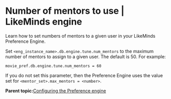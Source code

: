 # Number of mentors to use \| LikeMinds engine

Learn how to set numbers of mentors to a given user in your LikeMinds Preference Engine.

Set `<eng_instance_name>.db.engine.tune.num_mentors` to the maximum number of mentors to assign to a given user. The default is 50. For example:

```
movie_pref.db.engine.tune.num_mentors = 60
```

If you do not set this parameter, then the Preference Engine uses the value set for `<mentor_set>.max_mentors = <number>`.

**Parent topic:**[Configuring the Preference engine](../pzn/pzn_configure_preference_engine.md)

